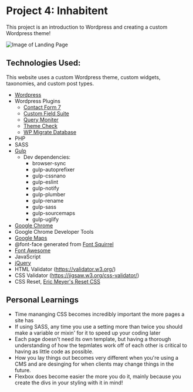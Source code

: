 # Project 4: Inhabitent
This project is an introduction to Wordpress and creating a custom Wordpress theme!

![Image of Landing Page](landing-page.png)

## Technologies Used:
This website uses a custom Wordpress theme, custom widgets, taxonomies, and custom post types.

- [Wordpress](http://wordpress.org)
- Wordpress Plugins
  - [Contact Form 7](https://contactform7.com/)
  - [Custom Field Suite](http://customfieldsuite.com/)
  - [Query Moniter](https://github.com/johnbillion/query-monitor)
  - [Theme Check](http://ottopress.com/wordpress-plugins/theme-check/)
  - [WP Migrate Database](https://wordpress.org/plugins/wp-migrate-db/)
- PHP
- SASS
- [Gulp](http://gulpjs.com/)
  - Dev dependencies:
    - browser-sync
    - gulp-autoprefixer
    - gulp-cssnano
    - gulp-eslint
    - gulp-notify
    - gulp-plumber
    - gulp-rename
    - gulp-sass
    - gulp-sourcemaps
    - gulp-uglify
- [Google Chrome](https://www.google.com/chrome/) 
- Google Chrome Developer Tools
- [Google Maps](https://maps.google.com)
- @font-face generated from [Font Squirrel](https://www.fontsquirrel.com/)
- [Font Awesome](http://fontawesome.io/)
- JavaScript
- [jQuery](https://jquery.com/)
- HTML Validator (https://validator.w3.org/)
- CSS Validator (https://jigsaw.w3.org/css-validator/)
- CSS Reset, [Eric Meyer's Reset CSS](http://cssreset.com/scripts/eric-meyer-reset-css/)

## Personal Learnings
- Time mananging CSS becomes incredibly important the more pages a site has
- If using SASS, any time you use a setting more than twice you should make a variable or mixin' for it to speed up your coding later
- Each page doesn't need its own template, but having a thorough understanding of how the tepmlates work off of each other is critical to having as little code as possible.
- How you lay things out becomes very different when you're using a CMS and are desinging for when clients may change things in the future.
- Flexbox does become easier the more you do it, mainly because you create the divs in your styling with it in mind!